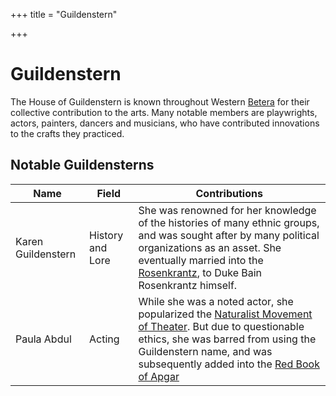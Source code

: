 +++
title = "Guildenstern"

+++

# Guildenstern

The House of Guildenstern is known throughout Western [Betera](@/locations/betera/index.md) for their collective contribution to the arts.
Many notable members are playwrights, actors, painters, dancers and musicians, who have contributed innovations to the crafts they practiced.

## Notable Guildensterns

| Name | Field | Contributions |
| ---- | ----- | ------------- |
| Karen Guildenstern | History and Lore | She was renowned for her knowledge of the histories of many ethnic groups, and was sought after by many political organizations as an asset. She eventually married into the [Rosenkrantz](@/families/rosenkrantz.md), to Duke Bain Rosenkrantz himself. |
| Paula Abdul | Acting | While she was a noted actor, she popularized the [Naturalist Movement of Theater](@/misc/naturalist-movement.md). But due to questionable ethics, she was barred from using the Guildenstern name, and was subsequently added into the [Red Book of Apgar](@/misc/red-book-of-apgar.md)